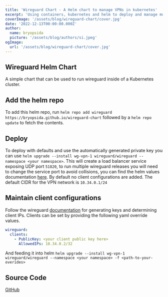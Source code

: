 ```yaml
---
title: 'Wireguard Chart - A Helm chart to manage VPNs in kubernetes'
excerpt: 'Using containers, kubernetes and helm to deploy and manage multiple wireguard VPNs'
coverImage: '/assets/blog/wireguard-chart/cover.jpg'
date: '2022-12-13T00:00:00.000Z'
author:
  name: bryopsida
  picture: '/assets/blog/authors/si.jpeg'
ogImage:
  url: '/assets/blog/wireguard-chart/cover.jpg'
---
```

## Wireguard Helm Chart
A simple chart that can be used to run wireguard inside of a Kubernetes cluster.

## Add the helm repo
To add this helm repo, run `helm repo add wireguard https://bryopsida.github.io/wireguard-chart` followed by a `helm repo update` to fetch the contents.

## Deploy
To deploy with defaults and use the automatically generated private key you can use `helm upgrade --install wg-vpn-1 wireguard/wireguard --namespace <your namespace>`.
This will create a load balancer service exposing UDP port `51820`, to run multiple wireguard releases you will need to change the service port to avoid collisions, 
you can find the helm values documentation [here](helm/wireguard/README.md). By default no client configurations are added. The default CIDR for the VPN network is `10.34.0.1/24`

## Maintain client configurations
Follow the wireguard [documentation](https://www.wireguard.com/quickstart/) for generating keys and determining client IPs. Clients can be set by providing the following yaml override values.

``` yaml
wireguard:
  clients:
    - PublicKey: <your client public key here>
      AllowedIPs: 10.34.0.2/32
```

And feeding it into helm `helm upgrade --install wg-vpn-1 wireguard/wireguard --namespace <your namespace> -f <path-to-your-overides>`

Source Code
---
[GitHub](https://github.com/bryopsida/wireguard-chart)
